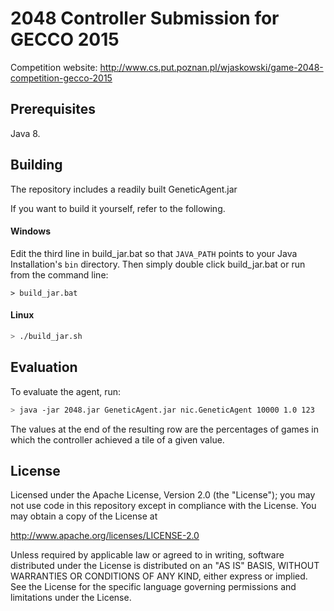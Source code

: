 2048 Controller Submission for GECCO 2015
========================================
Competition website: http://www.cs.put.poznan.pl/wjaskowski/game-2048-competition-gecco-2015

Prerequisites
-------------
Java 8.

Building
--------

The repository includes a readily built GeneticAgent.jar

If you want to build it yourself, refer to the following.

#### Windows
Edit the third line in build_jar.bat so that
`JAVA_PATH` points to your Java Installation's `bin` directory.
Then simply double click build_jar.bat or run from the command line:
```batch
> build_jar.bat
```

#### Linux
```bash
> ./build_jar.sh
```

Evaluation
----------

To evaluate the agent, run:
```bash
> java -jar 2048.jar GeneticAgent.jar nic.GeneticAgent 10000 1.0 123
```

The values at the end of the resulting row are the percentages of games in which the controller achieved a tile of a given value.

License
-------
Licensed under the Apache License, Version 2.0 (the "License");
you may not use code in this repository except in compliance with 
the License. You may obtain a copy of the License at

http://www.apache.org/licenses/LICENSE-2.0

Unless required by applicable law or agreed to in writing, software
distributed under the License is distributed on an "AS IS" BASIS,
WITHOUT WARRANTIES OR CONDITIONS OF ANY KIND, either express or implied.
See the License for the specific language governing permissions and
limitations under the License.
